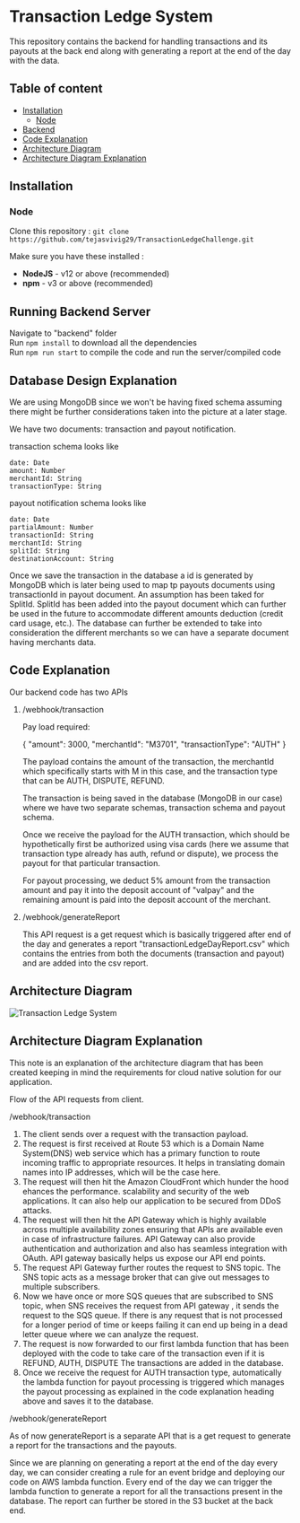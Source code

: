 # **Transaction Ledge System**
This repository contains the backend for handling transactions and its payouts at the back end along with generating a report at the end of the day with the data.






## Table of content

- [Installation](#installation)
  - [Node](#Node)
- [Backend](#running_backend)
- [Code Explanation](#code_explanation)
- [Architecture Diagram](#architecture_diagram)
- [Architecture Diagram Explanation](#architecture_diagram_Explanation)


## Installation

### Node

Clone this repository :
`git clone https://github.com/tejasvivig29/TransactionLedgeChallenge.git`

Make sure you have these installed :

- **NodeJS** - v12 or above (recommended)
- **npm** - v3 or above (recommended)

## Running Backend Server

Navigate to "backend" folder</br>
Run `npm install` to download all the dependencies</br>
Run `npm run start` to compile the code and run the server/compiled code</br>

## Database Design Explanation

We are using MongoDB since we won't be having fixed schema assuming there might be further considerations taken into 
the picture at a later stage.

We have two documents: transaction and payout notification.

transaction schema looks like 

	date: Date		
    amount: Number
    merchantId: String
    transactionType: String
	
payout notification schema looks like 

	date: Date
    partialAmount: Number
    transactionId: String
    merchantId: String
    splitId: String
    destinationAccount: String


Once we save the transaction in the database a id is generated by MongoDB which is later being used to map tp payouts documents
using transactionId in payout document. An assumption has been taked for SplitId. SplitId has been added into the payout document which can further be used in the future
to accommodate different amounts deduction (credit card usage, etc.). The database can further be extended to take into consideration
the different merchants so we can have a separate document having merchants data.

## Code Explanation

Our backend code has two APIs

1. /webhook/transaction

	Pay load required: 
	
	{
		"amount": 3000,
		"merchantId": "M3701",
		"transactionType": "AUTH" 
	}

	The payload contains the amount of the transaction, the merchantId which specifically starts with M in this case, and
	the transaction type that can be AUTH, DISPUTE, REFUND.
	
	The transaction is being saved in the database (MongoDB in our case) where we have two separate schemas, 
	transaction schema and payout schema.
	
	Once we receive the payload for the AUTH transaction, which should be hypothetically first be authorized using visa cards
	(here we assume that transaction type already has auth, refund or dispute), we process the payout for that particular transaction.
	
	For payout processing, we deduct 5% amount from the transaction amount and pay it into the deposit account of "valpay" 
	and the remaining amount is paid into the deposit account of the merchant.
	

2. /webhook/generateReport

	This API request is a get request which is basically triggered after end of the day and generates a report "transactionLedgeDayReport.csv"
	which contains the entries from both the documents (transaction and payout) and are added into the csv report.

## Architecture Diagram

![Transaction Ledge System](https://github.com/tejasvivig29/TransactionLedgeChallenge/assets/38378458/243646ba-9694-44f1-a806-df1039caadd5)

## Architecture Diagram Explanation

This note is an explanation of the architecture diagram that has been created keeping in mind the 
requirements for cloud native solution for our application.

Flow of the API requests from client.

/webhook/transaction

1. The client sends over a request with the transaction payload.
2. The request is first received at Route 53 which is a Domain Name System(DNS) web service
   which has a primary function to route incoming traffic to appropriate resources. It helps in translating 
   domain names into IP addresses, which will be the case here.
3. The request will then hit the Amazon CloudFront which hunder the hood ehances the performance. scalability and security
   of the web applications. It can also help our application to be secured from DDoS attacks.
4. The request will then hit the API Gateway which is highly available across multiple availability zones ensuring that APIs 
   are available even in case of infrastructure failures. API Gateway can also provide authentication and authorization and also has seamless
   integration with OAuth. API gateway basically helps us expose our API end points.
5. The request API Gateway further routes the request to SNS topic. The SNS topic acts as a message broker that can give out 
   messages to multiple subscribers.
6. Now we have once or more SQS queues that are subscribed to SNS topic, when SNS receives the request from API gateway , it sends the 
   request to the SQS queue. If there is any request that is not processed for a longer period of time or keeps failing it can end up being in a dead letter queue 
   where we can analyze the request.
7. The request is now forwarded to our first lambda function that has been deployed with the code to take care of the transaction even if it is REFUND, AUTH, DISPUTE
   The transactions are added in the database.
8. Once we receive the request for AUTH transaction type, automatically the lambda function for payout processing is triggered which manages the payout processing as explained
   in the code explanation heading above and saves it to the database.


/webhook/generateReport

As of now generateReport is a separate API that is a get request to generate a report for the transactions and the payouts.

Since we are planning on generating a report at the end of the day every day, we can consider creating a rule for an event bridge and deploying our code
on AWS lambda function. Every end of the day we can trigger the lambda function to generate a report for all the transactions present in the database.
The report can further be stored in the S3 bucket at the back end.
